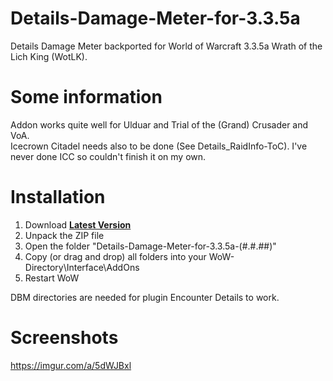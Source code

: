 # Details-Damage-Meter-for-3.3.5a
Details Damage Meter backported for World of Warcraft 3.3.5a Wrath of the Lich King (WotLK).

# Some information
Addon works quite well for Ulduar and Trial of the (Grand) Crusader and VoA.  
Icecrown Citadel needs also to be done (See Details_RaidInfo-ToC). I've never done ICC so couldn't finish it on my own.

# Installation

1. Download **[Latest Version](https://github.com/Kowson/Details-Damage-Meter-for-3.3.5a/releases/latest)**
2. Unpack the ZIP file
3. Open the folder "Details-Damage-Meter-for-3.3.5a-(#.#.##)"
4. Copy (or drag and drop) all folders into your WoW-Directory\Interface\AddOns
5. Restart WoW

DBM directories are needed for plugin Encounter Details to work.

# Screenshots
https://imgur.com/a/5dWJBxl

